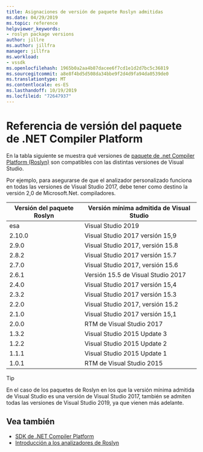 ```yaml
---
title: Asignaciones de versión de paquete Roslyn admitidas
ms.date: 04/29/2019
ms.topic: reference
helpviewer_keywords:
- roslyn package versions
author: jillre
ms.author: jillfra
manager: jillfra
ms.workload:
- vssdk
ms.openlocfilehash: 1965b0a2aa4b87dacee6f7cd1e1d2d7bc5c36819
ms.sourcegitcommit: a8e8f4bd5d508da34bbe9f2d4d9fa94da0539de0
ms.translationtype: MT
ms.contentlocale: es-ES
ms.lasthandoff: 10/19/2019
ms.locfileid: "72647937"
---
```

# <a name="net-compiler-platform-package-version-reference"></a>Referencia de versión del paquete de .NET Compiler Platform

En la tabla siguiente se muestra qué versiones de [paquete de .net Compiler Platform (Roslyn)](https://www.nuget.org/packages/Microsoft.Net.Compilers/) son compatibles con las distintas versiones de Visual Studio.

Por ejemplo, para asegurarse de que el analizador personalizado funciona en todas las versiones de Visual Studio 2017, debe tener como destino la versión 2,0 de Microsoft.Net. compiladores.

| Versión del paquete Roslyn | Versión mínima admitida de Visual Studio |
| - | - |
| esa | Visual Studio 2019 |
| 2.10.0 | Visual Studio 2017 versión 15,9 |
| 2.9.0 | Visual Studio 2017, versión 15.8 |
| 2.8.2 | Visual Studio 2017 versión 15.7 |
| 2.7.0 | Visual Studio 2017, versión 15.6 |
| 2.6.1 | Versión 15.5 de Visual Studio 2017 |
| 2.4.0 | Visual Studio 2017 versión 15,4 |
| 2.3.2 | Visual Studio 2017 versión 15.3 |
| 2.2.0 | Visual Studio 2017, versión 15.2 |
| 2.1.0 | Visual Studio 2017 versión 15,1 |
| 2.0.0 | RTM de Visual Studio 2017 |
| 1.3.2 | Visual Studio 2015 Update 3 |
| 1.2.2 | Visual Studio 2015 Update 2 |
| 1.1.1 | Visual Studio 2015 Update 1 |
| 1.0.1 | RTM de Visual Studio 2015 |

> [!TIP]
> En el caso de los paquetes de Roslyn en los que la versión mínima admitida de Visual Studio es una versión de Visual Studio 2017, también se admiten todas las versiones de Visual Studio 2019, ya que vienen más adelante.

## <a name="see-also"></a>Vea también

- [SDK de .NET Compiler Platform](/dotnet/csharp/roslyn-sdk/)
- [Introducción a los analizadores de Roslyn](getting-started-with-roslyn-analyzers.md)
